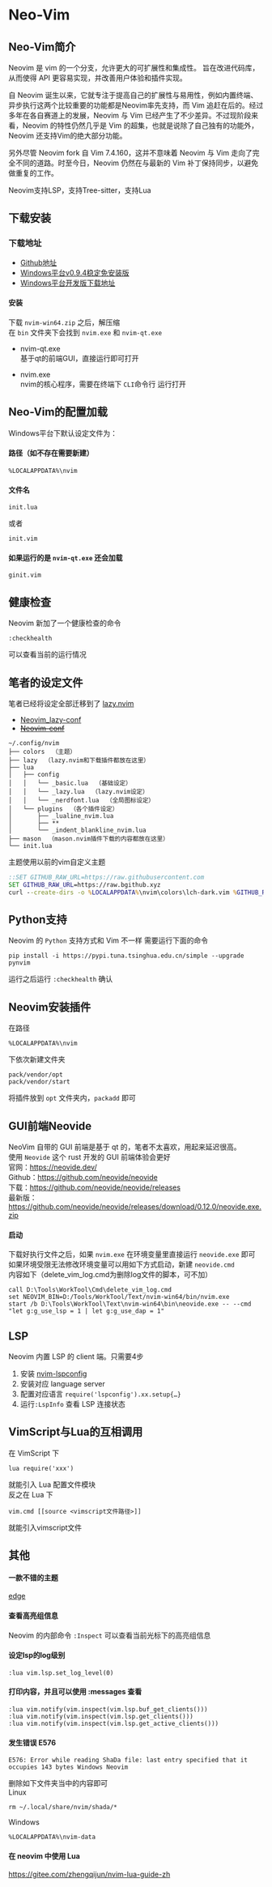 # Neo-Vim

## Neo-Vim简介
Neovim 是 vim 的一个分支，允许更大的可扩展性和集成性。 旨在改进代码库，从而使得 API 更容易实现，并改善用户体验和插件实现。  

自 Neovim 诞生以来，它就专注于提高自己的扩展性与易用性，例如内置终端、异步执行这两个比较重要的功能都是Neovim率先支持，而 Vim 追赶在后的。经过多年在各自赛道上的发展，Neovim 与 Vim 已经产生了不少差异。不过现阶段来看，Neovim 的特性仍然几乎是 Vim 的超集，也就是说除了自己独有的功能外，Neovim 还支持Vim的绝大部分功能。  

另外尽管 Neovim fork 自 Vim 7.4.160，这并不意味着 Neovim 与 Vim 走向了完全不同的道路。时至今日，Neovim 仍然在与最新的 Vim 补丁保持同步，以避免做重复的工作。  

Neovim支持LSP，支持Tree-sitter，支持Lua

## 下载安装

### 下载地址
* [Github地址](https://github.com/neovim/neovim)
* [Windows平台v0.9.4稳定免安装版](https://github.com/neovim/neovim/releases/download/v0.9.4/nvim-win64.zip)
* [Windows平台开发版下载地址](https://github.com/neovim/neovim/releases/download/nightly/nvim-win64.zip)

#### 安装
下载 ``nvim-win64.zip`` 之后，解压缩  
在 ``bin`` 文件夹下会找到 ``nvim.exe`` 和 ``nvim-qt.exe``

- nvim-qt.exe  
  基于qt的前端GUI，直接运行即可打开

- nvim.exe  
  nvim的核心程序，需要在终端下 ``CLI``命令行 运行打开

## Neo-Vim的配置加载

Windows平台下默认设定文件为：

#### 路径（如不存在需要新建）
```
%LOCALAPPDATA%\nvim
```
#### 文件名
```
init.lua
```
或者
```
init.vim
```

#### 如果运行的是 ``nvim-qt.exe`` 还会加载
```
ginit.vim
```

## 健康检查
Neovim 新加了一个健康检查的命令
```
:checkhealth
```
可以查看当前的运行情况

## 笔者的设定文件
笔者已经将设定全部迁移到了 [lazy.nvim](https://github.com/folke/lazy.nvim)

- [Neovim_lazy-conf](Neovim_lazy-conf)
- ~~[Neovim-conf](Neovim-conf)~~

```
~/.config/nvim
├── colors  （主题）
├── lazy  （lazy.nvim和下载插件都放在这里）
├── lua
│   ├── config
│   │   └── _basic.lua  （基础设定）
│   │   └── _lazy.lua  （lazy.nvim设定）
│   │   └── _nerdfont.lua  （全局图标设定）
│   └── plugins  （各个插件设定）
│       ├── _lualine_nvim.lua
│       ├── **
│       └── _indent_blankline_nvim.lua
├── mason  （mason.nvim插件下载的内容都放在这里）
└── init.lua
```

主题使用以前的vim自定义主题
```cmd
::SET GITHUB_RAW_URL=https://raw.githubusercontent.com
SET GITHUB_RAW_URL=https://raw.bgithub.xyz
curl --create-dirs -o %LOCALAPPDATA%\nvim\colors\lch-dark.vim %GITHUB_RAW_URL%/leoplutos/tecnote/master/DevTool/Vim-conf/vimconf/colors/lch-dark.vim
```


## Python支持
Neovim 的 ``Python`` 支持方式和 Vim 不一样
需要运行下面的命令
```
pip install -i https://pypi.tuna.tsinghua.edu.cn/simple --upgrade pynvim
```
运行之后运行 ``:checkhealth`` 确认

## Neovim安装插件
在路径
```
%LOCALAPPDATA%\nvim
```
下依次新建文件夹
```
pack/vendor/opt
pack/vendor/start
```
将插件放到 ``opt`` 文件夹内，``packadd`` 即可

## GUI前端Neovide
NeoVim 自带的 GUI 前端是基于 qt 的，笔者不太喜欢，用起来延迟很高。  
使用 ``Neovide`` 这个 rust 开发的 GUI 前端体验会更好  
官网：https://neovide.dev/  
Github：https://github.com/neovide/neovide  
下载：https://github.com/neovide/neovide/releases  
最新版：https://github.com/neovide/neovide/releases/download/0.12.0/neovide.exe.zip  

#### 启动
下载好执行文件之后，如果 ``nvim.exe`` 在环境变量里直接运行 ``neovide.exe`` 即可  
如果环境受限无法修改环境变量可以用如下方式启动，新建 ``neovide.cmd``  
内容如下（delete_vim_log.cmd为删除log文件的脚本，可不加）
```
call D:\Tools\WorkTool\Cmd\delete_vim_log.cmd
set NEOVIM_BIN=D:/Tools/WorkTool/Text/nvim-win64/bin/nvim.exe
start /b D:\Tools\WorkTool\Text\nvim-win64\bin\neovide.exe -- --cmd "let g:g_use_lsp = 1 | let g:g_use_dap = 1"
```

## LSP
Neovim 内置 LSP 的 client 端。只需要4步
1. 安装 [nvim-lspconfig](https://github.com/neovim/nvim-lspconfig)
2. 安装对应 language server
3. 配置对应语言 ``require('lspconfig').xx.setup{…}``
4. 运行``:LspInfo`` 查看 LSP 连接状态

## VimScript与Lua的互相调用
在 VimScript 下
```
lua require('xxx')
```
就能引入 Lua 配置文件模块  
反之在 Lua 下
```
vim.cmd [[source <vimscript文件路径>]]
```
就能引入vimscript文件

## 其他

#### 一款不错的主题
[edge](https://github.com/sainnhe/edge)

#### 查看高亮组信息
Neovim 的内部命令 ``:Inspect`` 可以查看当前光标下的高亮组信息

#### 设定lsp的log级别
```
:lua vim.lsp.set_log_level(0)
```

#### 打印内容，并且可以使用 :messages 查看
```
:lua vim.notify(vim.inspect(vim.lsp.buf_get_clients()))
:lua vim.notify(vim.inspect(vim.lsp.get_clients()))
:lua vim.notify(vim.inspect(vim.lsp.get_active_clients()))
```

#### 发生错误 E576
```
E576: Error while reading ShaDa file: last entry specified that it occupies 143 bytes Windows Neovim
```
删除如下文件夹当中的内容即可  
Linux
```
rm ~/.local/share/nvim/shada/*
```
Windows
```
%LOCALAPPDATA%\nvim-data
```

#### 在 neovim 中使用 Lua
https://gitee.com/zhengqijun/nvim-lua-guide-zh

